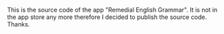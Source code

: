 This is the source code of the app "Remedial English Grammar". It is not in the app store any more therefore I decided to publish the source code.
Thanks.

